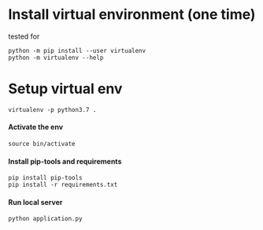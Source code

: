 # Install virtual environment (one time)

tested for <insert version number>

```
python -m pip install --user virtualenv
python -m virtualenv --help
```

# Setup virtual env

`virtualenv -p python3.7 .`

#### Activate the env

`source bin/activate`

#### Install pip-tools and requirements

```
pip install pip-tools
pip install -r requirements.txt
```

#### Run local server

`python application.py`

